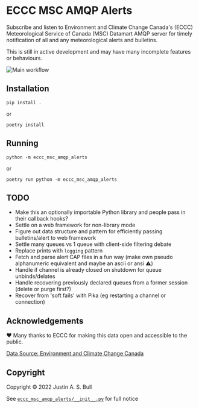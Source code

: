 # ECCC MSC AMQP Alerts

Subscribe and listen to Environment and Climate Change Canada's (ECCC) Meteorological
Service of Canada (MSC) Datamart AMQP server for timely notification of all and any
meteorological alerts and bulletins.

This is still in active development and may have many incomplete features or behaviours.

![Main workflow](https://github.com/f3ndot/eccc-msc-amqp-alerts/actions/workflows/python-app.yml/badge.svg)

## Installation

```
pip install .
```

or

```
poetry install
```

## Running

```
python -m eccc_msc_amqp_alerts
```

or

```
poetry run python -m eccc_msc_amqp_alerts
```

## TODO

- Make this an optionally importable Python library and people pass in their callback hooks?
- Settle on a web framework for non-library mode
- Figure out data structure and pattern for efficiently passing bulletins/alert to web framework
- Settle many queues vs 1 queue with client-side filtering debate
- Replace prints with `logging` pattern
- Fetch and parse alert CAP files in a fun way (make own pseudo alphanumeric equivalent and maybe an ascii or ansi ⚠️)
- Handle if channel is already closed on shutdown for queue unbinds/delates
- Handle recovering previously declared queues from a former session (delete or purge first?)
- Recover from 'soft fails' with Pika (eg restarting a channel or connection)

## Acknowledgements

❤️ Many thanks to ECCC for making this data open and accessible to the public.

[Data Source: Environment and Climate Change Canada](https://eccc-msc.github.io/open-data/licence/readme_en/)

## Copyright

Copyright © 2022 Justin A. S. Bull

See [`eccc_msc_amqp_alerts/__init__.py`](eccc_msc_amqp_alerts/__init__.py) for full notice
